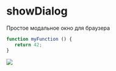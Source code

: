 # showDialog
Простое модальное окно для браузера

```js
function myFunction () {
   return 42;
}
```


<img src="https://media.discordapp.net/attachments/740115357074718780/743098907667464343/unknown.png">
